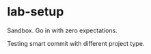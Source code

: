 # lab-setup
Sandbox. Go in with zero expectations.

Testing smart commit with different project type.